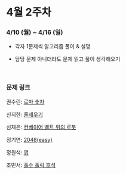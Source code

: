 # 4월 2주차

### 4/10 (월) ~ 4/16 (일)

- 각자 1문제씩 알고리즘 풀이 & 설명

- 담당 문제 아니더라도 문제 읽고 풀이 생각해오기
  
  <br>

### 문제 링크

권수린: [로마 숫자](https://www.acmicpc.net/problem/2608)

신지한: [줄세우기](https://www.acmicpc.net/problem/2631)

신재은: [컨베이어 벨트 위의 로봇](https://www.acmicpc.net/problem/20055)

정기연: [2048(easy)](https://www.acmicpc.net/problem/12100)

정원석: [앱](https://www.acmicpc.net/problem/7579)

조민서: [홀수 홀릭 호석](https://www.acmicpc.net/problem/20164)
